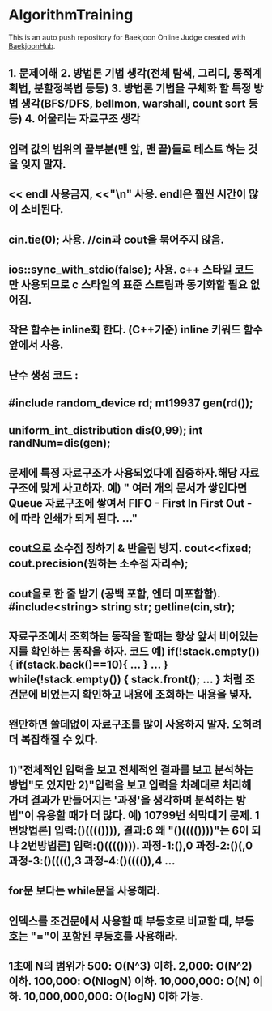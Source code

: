 # AlgorithmTraining
This is an auto push repository for Baekjoon Online Judge created with [BaekjoonHub](https://github.com/BaekjoonHub/BaekjoonHub).

## 1. 문제이해 2. 방법론 기법 생각(전체 탐색, 그리디, 동적계획법, 분할정복법 등등) 3. 방법론 기법을 구체화 할 특정 방법 생각(BFS/DFS, bellmon, warshall, count sort 등등) 4. 어울리는 자료구조 생각

## 입력 값의 범위의 끝부분(맨 앞, 맨 끝)들로 테스트 하는 것을 잊지 말자.

## << endl 사용금지, <<"\n" 사용. endl은 훨씬 시간이 많이 소비된다.

## cin.tie(0); 사용. //cin과 cout을 묶어주지 않음.

## ios::sync_with_stdio(false); 사용. c++ 스타일 코드만 사용되므로 c 스타일의 표준 스트림과 동기화할 필요 없어짐.

## 작은 함수는 inline화 한다. (C++기준) inline 키워드 함수 앞에서 사용.

## 난수 생성 코드 : 
## #include <random> random_device rd; mt19937 gen(rd());
## uniform_int_distribution<int> dis(0,99); int randNum=dis(gen);

## 문제에 특정 자료구조가 사용되었다에 집중하자.해당 자료구조에 맞게 사고하자. 예) " 여러 개의 문서가 쌓인다면 Queue 자료구조에 쌓여서 FIFO - First In First Out - 에 따라 인쇄가 되게 된다. ..."

## cout으로 소수점 정하기 & 반올림 방지. cout<<fixed; cout.precision(원하는 소수점 자리수);

## cout을로 한 줄 받기 (공백 포함, 엔터 미포함함). #include\<string\> string str; getline(cin,str);

## 자료구조에서 조회하는 동작을 할때는 항상 앞서 비어있는지를 확인하는 동작을 하자. 코드 예) if(!stack.empty()) { if(stack.back()==10){ ... } ... } while(!stack.empty()) { stack.front(); ... } 처럼 조건문에 비었는지 확인하고 내용에 조회하는 내용을 넣자.

## 왠만하면 쓸데없이 자료구조를 많이 사용하지 말자. 오히려 더 복잡해질 수 있다.

## 1)"전체적인 입력을 보고 전체적인 결과를 보고 분석하는 방법"도 있지만 2)"입력을 보고 입력을 차례대로 처리해 가며 결과가 만들어지는 '과정'을 생각하며 분석하는 방법"이 유용할 때가 더 많다. 예) 10799번 쇠막대기 문제. 1번방법론] 입력:()(((()))), 결과:6 왜 "()(((())))"는 6이 되냐 2번방법론] 입력:()(((()))). 과정-1:(),0 과정-2:()(,0 과정-3:()((((),3 과정-4:()(((()),4 ...

## for문 보다는 while문을 사용해라.

## 인덱스를 조건문에서 사용할 때 부등호로 비교할 때, 부등호는 "="이 포함된 부등호를 사용해라.

## 1초에 N의 범위가 500: O(N^3) 이하. 2,000: O(N^2) 이하. 100,000: O(NlogN) 이하. 10,000,000: O(N) 이하. 10,000,000,000: O(logN) 이하 가능.
